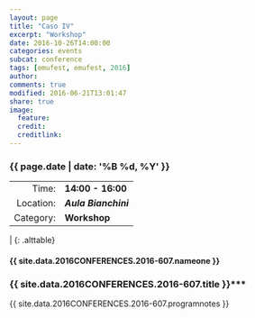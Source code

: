 ```yaml
---
layout: page
title: "Caso IV"
excerpt: "Workshop"
date: 2016-10-26T14:00:00
categories: events
subcat: conference
tags: [emufest, emufest, 2016]
author:
comments: true
modified: 2016-06-21T13:01:47
share: true
image:
  feature:
  credit:
  creditlink:
---
```


### {{ page.date | date: '%B %d, %Y' }}

|  |  |
|------------:|:------------|
| Time: | **14:00 - 16:00** |
| Location: | ***Aula Bianchini*** |
| Category: | **Workshop** |
|
{: .alttable}

#### {{ site.data.2016CONFERENCES.2016-607.nameone }}

### {{ site.data.2016CONFERENCES.2016-607.title }}***

{{ site.data.2016CONFERENCES.2016-607.programnotes }}
